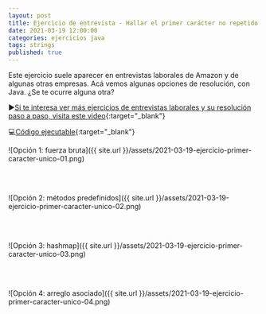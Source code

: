 ```yaml
---
layout: post
title: Ejercicio de entrevista - Hallar el primer carácter no repetido en un string
date: 2021-03-19 12:00:00
categories: ejercicios java
tags: strings
published: true
---
```



Este ejercicio suele aparecer en entrevistas laborales de Amazon y de algunas otras empresas. Acá vemos algunas opciones de resolución, con Java. ¿Se te ocurre alguna otra?

▶️[Si te interesa ver más ejercicios de entrevistas laborales y su resolución paso a paso, visita este video](https://www.youtube.com/watch?v=nADemX9stHY){:target="_blank"}

💻[Código ejecutable](https://replit.com/@programacionde1/Primer-caracter-que-no-se-repite){:target="_blank"}


![Opción 1: fuerza bruta]({{ site.url }}/assets/2021-03-19-ejercicio-primer-caracter-unico-01.png)

<br />&nbsp;

![Opción 2: métodos predefinidos]({{ site.url }}/assets/2021-03-19-ejercicio-primer-caracter-unico-02.png)

<br />&nbsp;

![Opción 3: hashmap]({{ site.url }}/assets/2021-03-19-ejercicio-primer-caracter-unico-03.png)

<br />&nbsp;

![Opción 4: arreglo asociado]({{ site.url }}/assets/2021-03-19-ejercicio-primer-caracter-unico-04.png)





